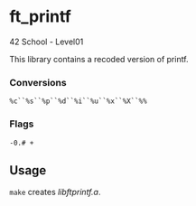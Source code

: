 # ft_printf
42 School - Level01

This library contains a recoded version of printf.

### Conversions
`%c``%s``%p``%d``%i``%u``%x``%X``%%`

### Flags
`-0.# +`

## Usage

`make` creates _libftprintf.a_.
